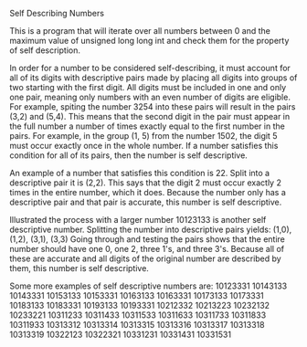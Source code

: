 Self Describing Numbers

This is a program that will iterate over all numbers between 0 and the maximum value of unsigned long long int and check them
for the property of self description.

In order for a number to be considered self-describing, it must account for all of its digits with descriptive pairs made by 
placing all digits into groups of two starting with the first digit. All digits must be included in one and only one pair, 
meaning only numbers with an even number of digits are eligible.
For example, spiting the number 3254 into these pairs will result in the pairs (3,2) and (5,4).
This means that the second digit in the pair must appear in the full number a number of times exactly equal to the first number 
in the pairs.
For example, in the group (1, 5) from the number 1502, the digit 5 must occur exactly once in the whole number.
If a number satisfies this condition for all of its pairs, then the number is self descriptive.

An example of a number that satisfies this condition is 22. Split into a descriptive pair it is (2,2). This says that the digit 2 must occur exactly 2 times in the entire number, which it does. Because the number only has a descriptive pair and that pair 
is accurate, this number is self descriptive.

Illustrated the process with a larger number
10123133 is another self descriptive number. Splitting the number into descriptive pairs yields: 
(1,0), (1,2), (3,1), (3,3)
Going through and testing the pairs shows that the entire number should have one 0, one 2, three 1's, and three 3's. Because all of these are accurate and all digits of the original number are described by them, this number is self descriptive.

Some more examples of self descriptive numbers are:
10123331
10143133
10143331
10153133
10153331
10163133
10163331
10173133
10173331
10183133
10183331
10193133
10193331
10212332
10213223
10232132
10233221
10311233
10311433
10311533
10311633
10311733
10311833
10311933
10313312
10313314
10313315
10313316
10313317
10313318
10313319
10322123
10322321
10331231
10331431
10331531




